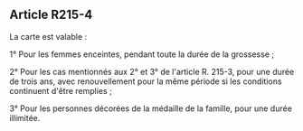 ## Article R215-4

La carte est valable :

1° Pour les femmes enceintes, pendant toute la durée de la grossesse ;

2° Pour les cas mentionnés aux 2° et 3° de l'article R. 215-3, pour une durée de trois ans, avec
renouvellement pour la même période si les conditions continuent d'être remplies ;

3° Pour les personnes décorées de la médaille de la famille, pour une durée illimitée.

